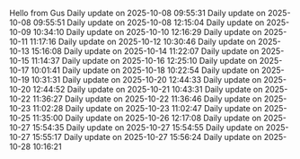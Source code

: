 ﻿Hello from Gus
Daily update on 2025-10-08 09:55:31
Daily update on 2025-10-08 09:55:51
Daily update on 2025-10-08 12:15:04
Daily update on 2025-10-09 10:34:10
Daily update on 2025-10-10 12:16:29
Daily update on 2025-10-11 11:17:16
Daily update on 2025-10-12 10:30:46
Daily update on 2025-10-13 15:16:08
Daily update on 2025-10-14 11:22:07
Daily update on 2025-10-15 11:14:37
Daily update on 2025-10-16 12:25:10
Daily update on 2025-10-17 10:01:41
Daily update on 2025-10-18 10:22:54
Daily update on 2025-10-19 10:31:31
Daily update on 2025-10-20 12:44:33
Daily update on 2025-10-20 12:44:52
Daily update on 2025-10-21 10:43:31
Daily update on 2025-10-22 11:36:27
Daily update on 2025-10-22 11:36:46
Daily update on 2025-10-23 11:02:28
Daily update on 2025-10-23 11:02:47
Daily update on 2025-10-25 11:35:00
Daily update on 2025-10-26 12:17:08
Daily update on 2025-10-27 15:54:35
Daily update on 2025-10-27 15:54:55
Daily update on 2025-10-27 15:55:17
Daily update on 2025-10-27 15:56:24
Daily update on 2025-10-28 10:16:21
